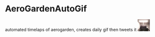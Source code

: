 # AeroGardenAutoGif
automated timelaps of aerogarden, creates daily gif then tweets it
</b>
<img src="movie.gif" width="40" height="40" />
